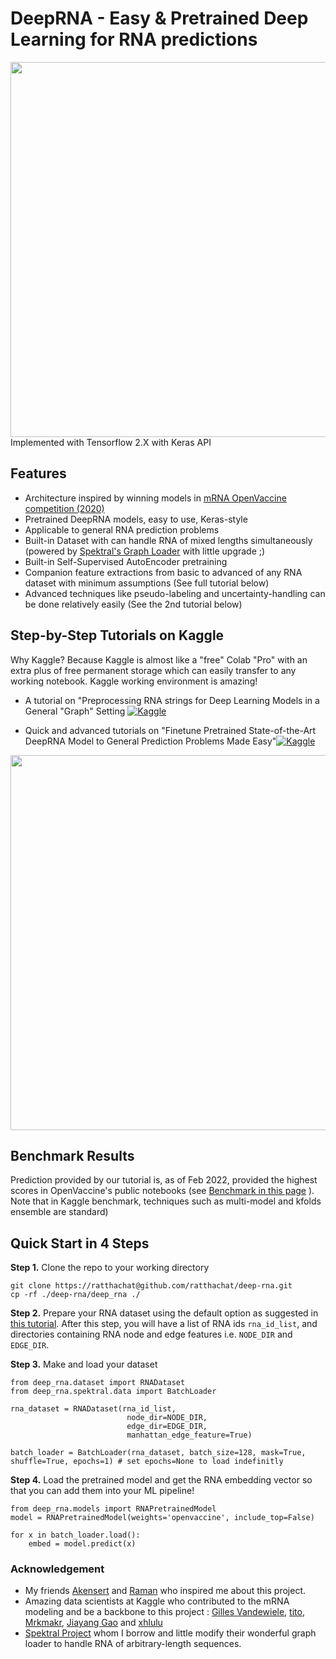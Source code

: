 # DeepRNA - Easy &amp; Pretrained Deep Learning for RNA predictions
<img src=https://i.ibb.co/TmJ2k5S/RNABody-Model.png width="600">
Implemented with Tensorflow 2.X with Keras API

## **Features**

* Architecture inspired by winning models in [mRNA OpenVaccine competition (2020)](https://www.kaggle.com/c/stanford-covid-vaccine) 
* Pretrained DeepRNA models, easy to use, Keras-style
* Applicable to general RNA prediction problems
* Built-in Dataset with can handle RNA of mixed lengths simultaneously (powered by [Spektral's Graph Loader](https://github.com/danielegrattarola/spektral) with little upgrade ;)
* Built-in Self-Supervised AutoEncoder pretraining
* Companion feature extractions from basic to advanced of any RNA dataset with minimum assumptions (See full tutorial below) 
* Advanced techniques like pseudo-labeling and uncertainty-handling can be done relatively easily (See the 2nd tutorial below)

## **Step-by-Step Tutorials on Kaggle**

Why Kaggle? Because Kaggle is almost like a "free" Colab "Pro" with an extra plus of free permanent storage which can easily transfer to any working notebook.
Kaggle working environment is amazing!

* A tutorial on "Preprocessing RNA strings for Deep Learning Models in a General "Graph" Setting [![Kaggle](https://kaggle.com/static/images/open-in-kaggle.svg)](https://www.kaggle.com/ratthachat/preprocessing-deep-learning-input-from-rna-string)

* Quick and advanced tutorials on "Finetune Pretrained State-of-the-Art DeepRNA Model to General Prediction Problems Made Easy"[![Kaggle](https://kaggle.com/static/images/open-in-kaggle.svg)](https://www.kaggle.com/ratthachat/tutorial-pretrained-sota-deeprna-model-made-easy)

<img src=https://i.ibb.co/8mkQ1vh/RNA-data-preprocessing.png width="600">


## Benchmark Results
Prediction provided by our tutorial is, as of Feb 2022, provided the highest scores in OpenVaccine's public notebooks (see [Benchmark in this page](https://www.kaggle.com/c/stanford-covid-vaccine/code?competitionId=22111&sortBy=scoreAscending) ). Note that in Kaggle benchmark, techniques such as multi-model and kfolds ensemble are standard)

## Quick Start in 4 Steps
**Step 1.** Clone the repo to your working directory
```
git clone https://ratthachat@github.com/ratthachat/deep-rna.git
cp -rf ./deep-rna/deep_rna ./
```

**Step 2.** Prepare your RNA dataset using the default option as suggested in [this tutorial](https://www.kaggle.com/ratthachat/preprocessing-deep-learning-input-from-rna-string).
After this step, you will have a list of RNA ids `rna_id_list`, and directories containing
RNA node and edge features i.e. `NODE_DIR` and `EDGE_DIR`.

**Step 3.** Make and load your dataset
```
from deep_rna.dataset import RNADataset
from deep_rna.spektral.data import BatchLoader

rna_dataset = RNADataset(rna_id_list,
                          node_dir=NODE_DIR,
                          edge_dir=EDGE_DIR,
                          manhattan_edge_feature=True)

batch_loader = BatchLoader(rna_dataset, batch_size=128, mask=True, shuffle=True, epochs=1) # set epochs=None to load indefinitly
```

**Step 4.** Load the pretrained model and get the RNA embedding vector so that you can add them into your ML pipeline!
```
from deep_rna.models import RNAPretrainedModel
model = RNAPretrainedModel(weights='openvaccine', include_top=False)

for x in batch_loader.load():
    embed = model.predict(x)
```

### Acknowledgement

* My friends [Akensert](https://github.com/akensert/) and [Raman](https://github.com/SamusRam) who inspired me about this project.
* Amazing data scientists at Kaggle who contributed to the mRNA modeling and be a backbone to this project : [Gilles Vandewiele](https://www.kaggle.com/group16), [tito](https://www.kaggle.com/its7171), [Mrkmakr](https://www.kaggle.com/mrkmakr), [Jiayang Gao](https://www.kaggle.com/nullrecurrent) and [xhlulu](https://www.kaggle.com/xhlulu)
* [Spektral Project](https://github.com/danielegrattarola/spektral) whom I borrow and little modify their wonderful graph loader to handle RNA of arbitrary-length sequences.
